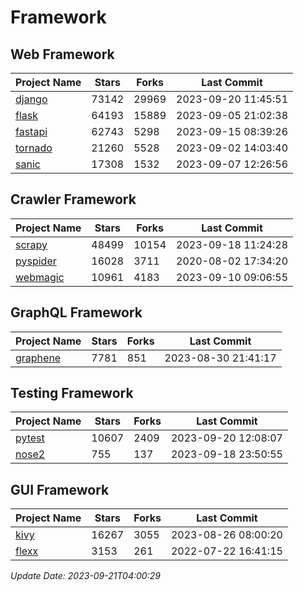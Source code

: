 # Framework

## Web Framework
| Project Name | Stars | Forks | Last Commit |
| ------------ | ----- | ----- | ----------- |
| [django](https://github.com/django/django) | 73142 | 29969 | 2023-09-20 11:45:51 |
| [flask](https://github.com/pallets/flask) | 64193 | 15889 | 2023-09-05 21:02:38 |
| [fastapi](https://github.com/tiangolo/fastapi) | 62743 | 5298 | 2023-09-15 08:39:26 |
| [tornado](https://github.com/tornadoweb/tornado) | 21260 | 5528 | 2023-09-02 14:03:40 |
| [sanic](https://github.com/sanic-org/sanic) | 17308 | 1532 | 2023-09-07 12:26:56 |

## Crawler Framework
| Project Name | Stars | Forks | Last Commit |
| ------------ | ----- | ----- | ----------- |
| [scrapy](https://github.com/scrapy/scrapy) | 48499 | 10154 | 2023-09-18 11:24:28 |
| [pyspider](https://github.com/binux/pyspider) | 16028 | 3711 | 2020-08-02 17:34:20 |
| [webmagic](https://github.com/code4craft/webmagic) | 10961 | 4183 | 2023-09-10 09:06:55 |

## GraphQL Framework
| Project Name | Stars | Forks | Last Commit |
| ------------ | ----- | ----- | ----------- |
| [graphene](https://github.com/graphql-python/graphene) | 7781 | 851 | 2023-08-30 21:41:17 |

## Testing Framework
| Project Name | Stars | Forks | Last Commit |
| ------------ | ----- | ----- | ----------- |
| [pytest](https://github.com/pytest-dev/pytest) | 10607 | 2409 | 2023-09-20 12:08:07 |
| [nose2](https://github.com/nose-devs/nose2) | 755 | 137 | 2023-09-18 23:50:55 |

## GUI Framework
| Project Name | Stars | Forks | Last Commit |
| ------------ | ----- | ----- | ----------- |
| [kivy](https://github.com/kivy/kivy) | 16267 | 3055 | 2023-08-26 08:00:20 |
| [flexx](https://github.com/flexxui/flexx) | 3153 | 261 | 2022-07-22 16:41:15 |

*Update Date: 2023-09-21T04:00:29*